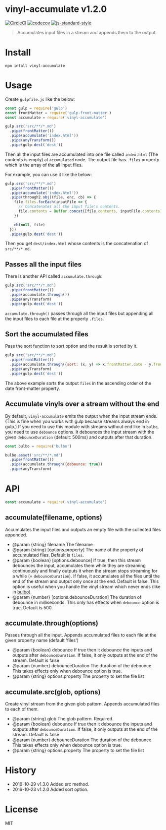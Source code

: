 # vinyl-accumulate v1.2.0

[![CircleCI](https://circleci.com/gh/kt3k/vinyl-accumulate.svg?style=svg)](https://circleci.com/gh/kt3k/vinyl-accumulate)
[![codecov](https://codecov.io/gh/kt3k/vinyl-accumulate/branch/master/graph/badge.svg)](https://codecov.io/gh/kt3k/vinyl-accumulate)
[![js-standard-style](https://img.shields.io/badge/code%20style-standard-brightgreen.svg)](http://standardjs.com/)

> Accumulates input files in a stream and appends them to the output.

# Install

    npm intall vinyl-accumulate

# Usage

Create `gulpfile.js` like the below:

```js
const gulp = require('gulp')
const frontMatter = require('gulp-front-matter')
const accumulate = require('vinyl-accumulate')

gulp.src('src/**/*.md')
  .pipe(frontMatter())
  .pipe(accumulate('index.html'))
  .pipe(anyTransform())
  .pipe(gulp.dest('dest'))
```

Then all the input files are accumulated into one file called `index.html` (The contents is empty) at `accumulated` node. The output file has `.files` property which is the array of the all input files.

For example, you can use it like the below:

```js
gulp.src('src/**/*.md')
  .pipe(frontMatter())
  .pipe(accumulate('index.html'))
  .pipe(through2.obj((file, enc, cb) => {
    file.files.forEach(inputFile => {
      // Concatenates all the input file's contents.
      file.contents = Buffer.concat([file.contents, inputFile.contents])
    })

    cb(null, file)
  }))
  .pipe(gulp.dest('dest'))
```

Then you get `dest/index.html` whose contents is the concatenation of `src/**/*.md`.

## Passes all the input files

There is another API called `accumulate.through`:

```js
gulp.src('src/**/*.md')
  .pipe(frontMatter())
  .pipe(accumulate.through())
  .pipe(anyTransform)
  .pipe(gulp.dest('dest'))
```

`accumulate.through()` passes through all the input files but appending all the input files to each file at the property `.files`.

## Sort the accumulated files

Pass the sort function to sort option and the result is sorted by it.

```js
gulp.src('src/**/*.md')
  .pipe(frontMatter())
  .pipe(accumulate.through({sort: (x, y) => x.frontMatter.date - y.frontMatter.date}))
  .pipe(anyTransform)
  .pipe(gulp.dest('dest'))
```

The above example sorts the output `files` in the ascending order of the date front-matter property.

## Accumulate vinyls over a stream without the end

By default, `vinyl-accumulate` emits the output when the input stream ends. (This is fine when you works with gulp because streams always end in gulp.) If you need to use this module with streams without end like in `bulbo`, you need to use `debounce` options. It debounces the input stream with the given `debounceDuration` (default: 500ms) and outputs after that duration.

```js
const bulbo = require('bulbo')

bulbo.asset('src/**/*.md')
  .pipe(frontMatter())
  .pipe(accumulate.through({debounce: true})
  .pipe(anyTransform)
```

# API

```js
const accumulate = require('vinyl-accumulate')
```

## accumulate(filename, options)
Accumulates the input files and outputs an empty file with the collected files appended.

- @param {string} filename The filename
- @param {string} [options.property] The name of the property of accumulated files. Default is `files`.
- @param {boolean} [options.debounce] If true, then this stream debounces the input, accumulates them while they are streaming continuously and finally outputs it when the stream stops streaming for a while (= `debounceDuration`). If false, it accumulates all the files until the end of the stream and output only once at the end. Default is false. This option is useful when you handle the vinyl stream which never ends (like in [bulbo][bulbo]).
- @param {number} [options.debounceDuration] The duration of debounce in milliseconds. This only has effects when `debounce` option is true. Default is 500.

## accumulate.through(options)
Passes through all the input. Appends accumulated files to each file at the given property name (default 'files')

- @param {boolean} debounce If true then it debounce the inputs and outputs after `debounceDuration`. If false, it only outputs at the end of the stream. Default is false
- @param {number} debounceDuration The duration of the debounce. This takes effects only when debounce option is true.
- @param {string} options.property The property to set the file list

## accumulate.src(glob, options)
Create vinyl stream from the given glob pattern. Appends accumulated files to each of them.

- @param {string} glob The glob pattern. Required.
- @param {boolean} debounce If true then it debounce the inputs and outputs after `debounceDuration`. If false, it only outputs at the end of the stream. Default is false
- @param {number} debounceDuration The duration of the debounce. This takes effects only when debounce option is true.
- @param {string} options.property The property to set the file list

# History

- 2016-10-29   v1.3.0   Added src method.
- 2016-10-23   v1.2.0   Added sort option.

# License

MIT

[bulbo]: https://github.com/kt3k/bulbo
